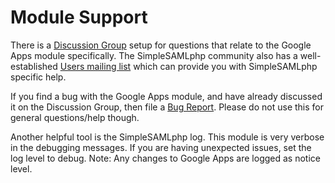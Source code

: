 # Module Support #

There is a [Discussion Group](http://groups.google.com/group/simplesamlphp-googleapps) setup for questions that relate to the Google Apps module specifically. The SimpleSAMLphp community also has a well-established [Users mailing list](http://groups.google.com/group/simplesamlphp) which can provide you with SimpleSAMLphp specific help.

If you find a bug with the Google Apps module, and have already discussed it on the Discussion Group, then file a [Bug Report](https://code.google.com/p/simplesamlphp-googleapps/issues/entry?template=Bug%20Report). Please do not use this for general questions/help though.

Another helpful tool is the SimpleSAMLphp log. This module is very verbose in the debugging messages. If you are having unexpected issues, set the log level to debug. Note: Any changes to Google Apps are logged as notice level.